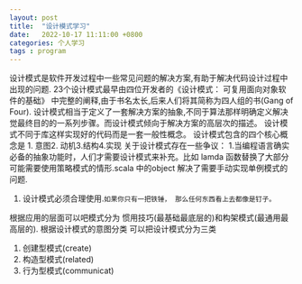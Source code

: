 ```yaml
---
layout: post
title:  "设计模式学习"
date:   2022-10-17 11:11:00 +0800
categories: 个人学习
tags : program
---
```


设计模式是软件开发过程中一些常见问题的解决方案,有助于解决代码设计过程中出现的问题.
23个设计模式最早由四位开发者的《设计模式： 可复用面向对象软件的基础》 中完整的阐释,由于书名太长,后来人们将其简称为四人组的书(Gang of Four).
设计模式相当于定义了一套解决方案的抽象,不同于算法那样明确定义解决觉最终目的的一系列步骤。而设计模式倾向于解决方案的高层次的描述。
设计模式不同于库这样实现好的代码而是一套一般性概念。
设计模式包含的四个核心概念是 1. 意图2. 动机3.结构4.实现
关于设计模式存在一些争议：
1.当编程语言确实必备的抽象功能时，人们才需要设计模式来补充。比如 lamda 函数替换了大部分可能需要使用策略模式的情形.scala 中的object 解决了需要手动实现单例模式的问题.
1. 设计模式必须合理使用.`如果你只有一把铁锤， 那么任何东西看上去都像是钉子。`

根据应用的层面可以吧模式分为 惯用技巧(最基础最底层的)和构架模式(最通用最高层的).
根据设计模式的意图分类
可以把设计模式分为三类
1. 创建型模式(create)
2. 构造型模式(related)
3. 行为型模式(communicat)

                                